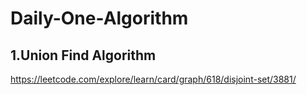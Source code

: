 # Daily-One-Algorithm
## 1.Union Find Algorithm
https://leetcode.com/explore/learn/card/graph/618/disjoint-set/3881/
